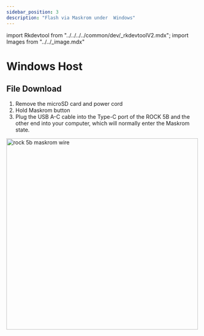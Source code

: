 ```yaml
---
sidebar_position: 3
description: "Flash via Maskrom under  Windows"
---
```


import Rkdevtool from "../../../../common/dev/\_rkdevtoolV2.mdx";
import Images from "../../\_image.mdx"

# Windows Host

## File Download

<Images loader={true} rock5b_system_img={true} rock5bp_system_img={true} spi_img={true} />

<Rkdevtool rkdevtool_emmc_img="/img/rock5b/rock-5bp-rkdevtool-maskrom-flash-system.webp" loader_name="rk3588_spl_loader_v1.08.111.bin" emmc={false} pcie={false} sata={false} >

<ol>
    <li>Remove the microSD card and power cord</li>
    <li>Hold Maskrom button</li>
    <li>Plug the USB A-C cable into the Type-C port of the ROCK 5B and the other end into your computer, which will normally enter the Maskrom state.</li>
</ol>
<img src="/img/rock5b/rock-5b-typec-maskrom-400px.webp" alt="rock 5b maskrom wire" width="500" />

</Rkdevtool>
